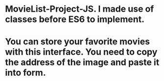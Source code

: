 # MovieList-Project-JS. I made use of classes before ES6 to implement.
# You can store your favorite movies with this interface. You need to copy the address of the image and paste it into form.
